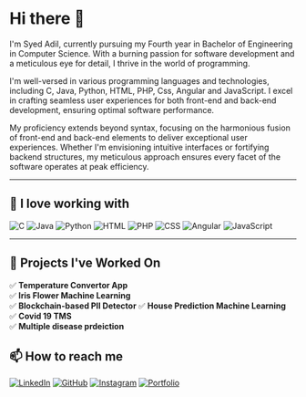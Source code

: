 # Hi there 👋  

I'm Syed Adil, currently pursuing my Fourth year in Bachelor of Engineering in Computer Science. With a burning passion for software development and a meticulous eye for detail, I thrive in the world of programming.

I'm well-versed in various programming languages and technologies, including C, Java, Python, HTML, PHP, Css, Angular and JavaScript. I excel in crafting seamless user experiences for both front-end and back-end development, ensuring optimal software performance.

My proficiency extends beyond syntax, focusing on the harmonious fusion of front-end and back-end elements to deliver exceptional user experiences. Whether I'm envisioning intuitive interfaces or fortifying backend structures, my meticulous approach ensures every facet of the software operates at peak efficiency.

---

## 🚀 I love working with  
![C](https://img.shields.io/badge/C-%2300599C.svg?style=for-the-badge&logo=c&logoColor=white) 
![Java](https://img.shields.io/badge/Java-%23ED8B00.svg?style=for-the-badge&logo=java&logoColor=white) 
![Python](https://img.shields.io/badge/Python-%233776AB.svg?style=for-the-badge&logo=python&logoColor=white) 
![HTML](https://img.shields.io/badge/HTML5-%23E34F26.svg?style=for-the-badge&logo=html5&logoColor=white) 
![PHP](https://img.shields.io/badge/PHP-%23777BB4.svg?style=for-the-badge&logo=php&logoColor=white) 
![CSS](https://img.shields.io/badge/CSS3-%231572B6.svg?style=for-the-badge&logo=css3&logoColor=white) 
![Angular](https://img.shields.io/badge/Angular-%23DD0031.svg?style=for-the-badge&logo=angular&logoColor=white) 
![JavaScript](https://img.shields.io/badge/JavaScript-%23F7DF1E.svg?style=for-the-badge&logo=javascript&logoColor=black)

---

## 🔭 Projects I've Worked On  
✅ **Temperature Convertor App**  
✅ **Iris Flower Machine Learning**  
✅ **Blockchain-based PII Detector**
✅ **House Prediction Machine Learning**  
✅ **Covid 19 TMS**  
✅ **Multiple disease prdeiction**


## 📫 How to reach me  
[![LinkedIn](https://img.shields.io/badge/LinkedIn-%230A66C2.svg?style=for-the-badge&logo=linkedin&logoColor=white)](https://www.linkedin.com/in/syedadil234) 
[![GitHub](https://img.shields.io/badge/GitHub-%23121011.svg?style=for-the-badge&logo=github&logoColor=white)](https://github.com/SyedAdil) 
[![Instagram](https://img.shields.io/badge/Instagram-%23E4405F.svg?style=for-the-badge&logo=instagram&logoColor=white)](https://instagram.com/syedadil234) 
[![Portfolio](https://img.shields.io/badge/Portfolio-%23171717.svg?style=for-the-badge&logo=google-chrome&logoColor=white)](https://syedadil8496.github.io/Portofolio/)


